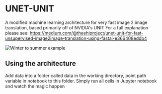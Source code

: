 # UNET-UNIT
A modified machine learning architecture for very fast image 2 image translation, based primarily off of NVIDIA's UNIT
For a full explanation please see: https://medium.com/@theehiproject/unet-unit-for-fast-unsupervised-image2image-translation-using-fastai-e366408eddb4

![Winter to summer example](./winter2summer)

## Using the architecture
Add data into a folder called data in the working directory, point path variable in notebook to this folder. Simply run all cells in Jupyter notebook and watch the magic happen
